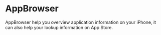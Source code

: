 # AppBrowser
AppBrowser help you overview application information on your iPhone, it can also help your lookup information on App Store.
